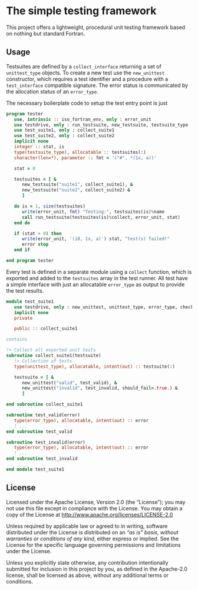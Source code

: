 # The simple testing framework

This project offers a lightweight, procedural unit testing framework
based on nothing but standard Fortran.


## Usage

Testsuites are defined by a ``collect_interface`` returning a set of
``unittest_type`` objects. To create a new test use the ``new_unittest``
constructor, which requires a test identifier and a procedure with a
``test_interface`` compatible signature. The error status is communicated
by the allocation status of an ``error_type``.

The necessary boilerplate code to setup the test entry point is just

```fortran
program tester
   use, intrinsic :: iso_fortran_env, only : error_unit
   use testdrive, only : run_testsuite, new_testsuite, testsuite_type
   use test_suite1, only : collect_suite1
   use test_suite2, only : collect_suite2
   implicit none
   integer :: stat, is
   type(testsuite_type), allocatable :: testsuites(:)
   character(len=*), parameter :: fmt = '("#", *(1x, a))'

   stat = 0

   testsuites = [ &
      new_testsuite("suite1", collect_suite1), &
      new_testsuite("suite2", collect_suite2) &
      ]

   do is = 1, size(testsuites)
      write(error_unit, fmt) "Testing:", testsuites(is)%name
      call run_testsuite(testsuites(is)%collect, error_unit, stat)
   end do

   if (stat > 0) then
      write(error_unit, '(i0, 1x, a)') stat, "test(s) failed!"
      error stop
   end if

end program tester
```

Every test is defined in a separate module using a ``collect`` function, which
is exported and added to the ``testsuites`` array in the test runner.
All test have a simple interface with just an allocatable ``error_type`` as
output to provide the test results.

```fortran
module test_suite1
   use testdrive, only : new_unittest, unittest_type, error_type, check
   implicit none
   private

   public :: collect_suite1

contains

!> Collect all exported unit tests
subroutine collect_suite1(testsuite)
   !> Collection of tests
   type(unittest_type), allocatable, intent(out) :: testsuite(:)

   testsuite = [ &
      new_unittest("valid", test_valid), &
      new_unittest("invalid", test_invalid, should_fail=.true.) &
      ]

end subroutine collect_suite1

subroutine test_valid(error)
   type(error_type), allocatable, intent(out) :: error
   ! ...
end subroutine test_valid

subroutine test_invalid(error)
   type(error_type), allocatable, intent(out) :: error
   ! ...
end subroutine test_invalid

end module test_suite1
```


## License

Licensed under the Apache License, Version 2.0 (the “License”);
you may not use this file except in compliance with the License.
You may obtain a copy of the License at
http://www.apache.org/licenses/LICENSE-2.0

Unless required by applicable law or agreed to in writing, software
distributed under the License is distributed on an *“as is” basis*,
*without warranties or conditions of any kind*, either express or implied.
See the License for the specific language governing permissions and
limitations under the License.

Unless you explicitly state otherwise, any contribution intentionally
submitted for inclusion in this project by you, as defined in the
Apache-2.0 license, shall be licensed as above, without any additional
terms or conditions.
